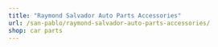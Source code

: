 ```yaml
---
title: "Raymond Salvador Auto Parts Accessories"
url: /san-pablo/raymond-salvador-auto-parts-accessories/
shop: car parts
---
```

